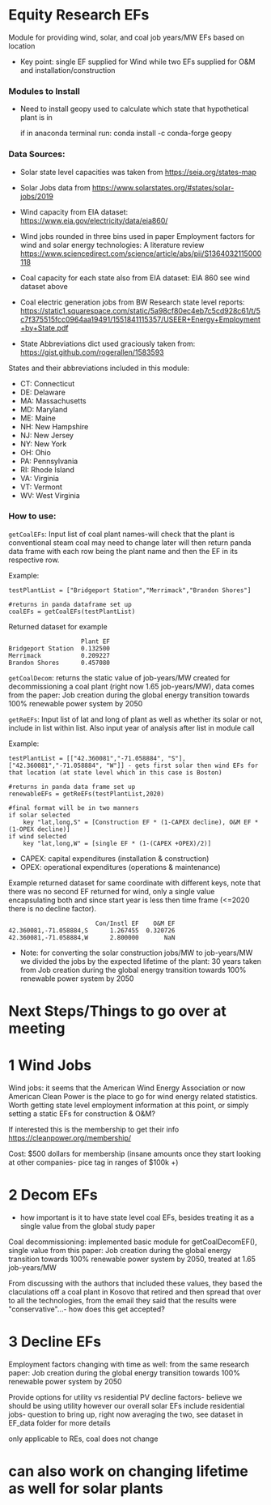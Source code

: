 # Equity Research EFs
 Module for providing wind, solar, and coal job years/MW EFs based on location
 * Key point: single EF supplied for Wind while two EFs supplied for O&M and installation/construction 

### Modules to Install
* Need to install geopy used to calculate which state that hypothetical plant is in
    
    if in anaconda terminal run: 
    conda install -c conda-forge geopy
### Data Sources:
* Solar state level capacities was taken from https://seia.org/states-map
* Solar Jobs data from https://www.solarstates.org/#states/solar-jobs/2019

* Wind capacity from EIA dataset: https://www.eia.gov/electricity/data/eia860/
* Wind jobs rounded in three bins used in paper Employment factors for wind and solar energy technologies: A literature review https://www.sciencedirect.com/science/article/abs/pii/S1364032115000118

* Coal capacity for each state also from EIA dataset: EIA 860 see wind dataset above
* Coal electric generation jobs from BW Research state level reports: https://static1.squarespace.com/static/5a98cf80ec4eb7c5cd928c61/t/5c7f375515fcc0964aa19491/1551841115357/USEER+Energy+Employment+by+State.pdf

* State Abbreviations dict used graciously taken from: https://gist.github.com/rogerallen/1583593


States and their abbreviations included in this module:
* CT: Connecticut
* DE: Delaware
* MA: Massachusetts
* MD: Maryland
* ME: Maine
* NH: New Hampshire
* NJ: New Jersey
* NY: New York
* OH: Ohio
* PA: Pennsylvania
* RI: Rhode Island
* VA: Virginia
* VT: Vermont
* WV: West Virginia

### How to use:

`getCoalEFs`: Input list of coal plant names-will check that the plant is conventional steam coal may need to change later will then return 
panda data frame with each row being the plant name and then the EF in its respective row.

Example: 
    
    testPlantList = ["Bridgeport Station","Merrimack","Brandon Shores"]

    #returns in panda dataframe set up
    coalEFs = getCoalEFs(testPlantList)

Returned dataset for example


                        Plant EF
    Bridgeport Station  0.132500
    Merrimack           0.209227
    Brandon Shores      0.457080

`getCoalDecom`: returns the static value of job-years/MW created for decommissioning a coal plant (right now 1.65 job-years/MW), data comes from the paper:  Job creation during the global energy transition towards 100% renewable power system by 2050 
    
`getReEFs`: Input list of lat and long of plant as well as whether its solar or not, include in list within list. Also input year of analysis after list in module call

Example: 
    
    testPlantList = [["42.360081","-71.058884", "S"],["42.360081","-71.058884", "W"]] - gets first solar then wind EFs for that location (at state level which in this case is Boston)
    
    #returns in panda data frame set up
    renewableEFs = getReEFs(testPlantList,2020)

    #final format will be in two manners
    if solar selected
        key "lat,long,S" = [Construction EF * (1-CAPEX decline), O&M EF * (1-OPEX decline)]
    if wind selected
        key "lat,long,W" = [single EF * (1-(CAPEX +OPEX)/2)]

* CAPEX: capital expenditures (installation & construction)
* OPEX: operational expenditures (operations & maintenance)


Example returned dataset for same coordinate with different keys, note that there was no second EF returned for wind, only a single value encapsulating both and since start year is less then time frame (<=2020 there is no decline factor).


                            Con/Instl EF    O&M EF
    42.360081,-71.058884,S      1.267455  0.320726
    42.360081,-71.058884,W      2.800000       NaN


* Note: for converting the solar construction jobs/MW to job-years/MW we divided the jobs by the expected lifetime of the plant: 30 years taken from  Job creation during the global energy transition towards 100% renewable power system by 2050


# Next Steps/Things to go over at meeting

# 1 Wind Jobs
Wind jobs: it seems that the American Wind Energy Association or now American Clean Power is the place to go
for wind energy related statistics. Worth getting state level employment information at this point, or simply setting a static EFs for construction & O&M?

If interested this is the membership to get their info https://cleanpower.org/membership/

Cost: $500 dollars for membership (insane amounts once they start looking at other companies- pice tag in ranges of $100k +)

# 2 Decom EFs

- how important is it to have state level coal EFs, besides treating it as a single value from the global study paper


Coal decommissioning: implemented basic module for getCoalDecomEF(), single value from this paper: Job creation during the global energy transition towards 100% renewable power system by 2050, treated at 1.65 job-years/MW

From discussing with the authors that included these values, they based the claculations off a coal plant in Kosovo that retired and then spread that over to all the technologies, from the email they said that the results were "conservative"...- how does this get accepted?

# 3 Decline EFs

Employment factors changing with time as well: from the same research paper: Job creation during the global energy transition towards 100% renewable power system by 2050

Provide options for utility vs residential PV decline factors- believe we should be using utility however our overall solar EFs include residential jobs- question to bring up, right now averaging the two, see dataset in EF_data folder for more details

only applicable to REs, coal does not change

# can also work on changing lifetime as well for solar plants